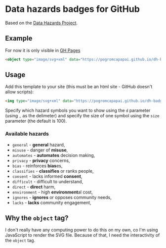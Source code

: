 # Data hazards badges for GitHub

Based on the [Data Hazards Project](https://github.com/very-good-science/data-hazards).

## Example

For now it is only visible in [GH Pages](https://pogromcapapai.github.io/dh-badge/)

<object type="image/svg+xml" data="https://pogromcapapai.github.io/dh-badge/badge.svg?d=general,misuse,automates,direct"></object>

```html
<object type="image/svg+xml" data="https://pogromcapapai.github.io/dh-badge/badge.svg?d=general,misuse,automates,direct"></object>
```

## Usage

Add this template to your site (this must be an html site - GitHub doesn't allow  scripts):

```html
<img type="image/svg+xml" data="https://pogromcapapai.github.io/dh-badge/badge.svg?d=HAZARDS&size=SIZE"></object>]
``` 

Specify which hazard symbols you want to show using the `d` parameter (using `,` as the delimeter) and specify the size of one symbol using the `size` parameter (the default is 100).

### Available hazards

- `general` - **general** hazard,
- `misuse` - danger of **misuse**,
- `automates` - **automates** decision making,
- `privacy` - **privacy** concerns,
- `bias` - reinforces **bias**es,
- `classifies` - **classifies** or ranks people,
- `consent` - lacks informed **consent**,
- `difficult` - difficult to understand,
- `direct` - **direct** harm,
- `environment` - high **environment**al cost,
- `ignores` - **ignores** or opposes community needs,
- `lacks` - **lacks** community engagement,

## Why the `object` tag?

I don't really have any computing power to do this on my own, co I'm using JavaScript to render the SVG file. Because of that, I need the interactivity of the `object` tag.